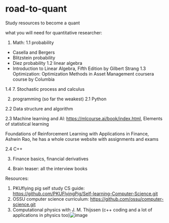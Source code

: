 # road-to-quant

Study resources to become a quant

what you will need for quantitative researcher: 

1. Math: 
  1.1 probability
  * Casella and Bergers
  * Blitzstein probability
  * Diez probability
  1.2 linear algebra
  * Introduction to Linear Algebra, Fifth Edition by Gilbert Strang
  1.3 Optimization: Optimization Methods in Asset Management coursera course by Columbia
  
  1.4 	7. Stochastic process and calculus

2. programming (so far the weakest)
  2.1 Python
  
  2.2 Data structure and algorithm
  
  2.3 Machine learning and AI: https://mlcourse.ai/book/index.html, Elements of statistical learning
  
Foundations of Reinforcement Learning with Applications in Finance, Ashwin Rao, he has a whole course website with assignments and exams
  
  2.4 C++
  
  

3. Finance basics, financial derivatives


4. Brain teaser: all the interview books






Resources: 
1. PKUflying pig self study CS guide: https://github.com/PKUFlyingPig/Self-learning-Computer-Science.git
2. OSSU computer science curriculum: https://github.com/ossu/computer-science.git
3. Computational physics with J. M. Thijssen (c++ coding and a lot of applications in physics too)![image](https://user-images.githubusercontent.com/35053057/227653870-60d1a8e8-94e7-4757-8608-52c1181f2a1f.png)

